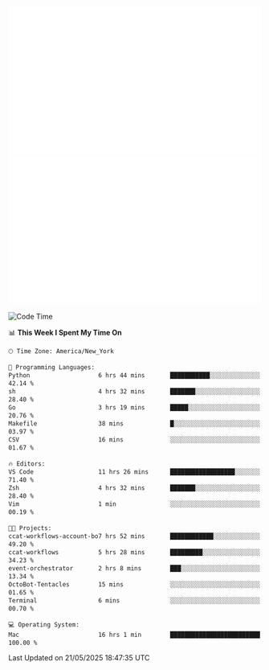 <a href="https://github.com/jstrieb/github-stats">
 
![](https://github.com/evanhuang117/github-stats/blob/master/generated/overview.svg)
![](https://github.com/evanhuang117/github-stats/blob/master/generated/languages.svg)

</a>

<!--START_SECTION:waka-->
![Code Time](http://img.shields.io/badge/Code%20Time-878%20hrs%2046%20mins-blue)

📊 **This Week I Spent My Time On** 

```text
🕑︎ Time Zone: America/New_York

💬 Programming Languages: 
Python                   6 hrs 44 mins       ███████████░░░░░░░░░░░░░░   42.14 % 
sh                       4 hrs 32 mins       ███████░░░░░░░░░░░░░░░░░░   28.40 % 
Go                       3 hrs 19 mins       █████░░░░░░░░░░░░░░░░░░░░   20.76 % 
Makefile                 38 mins             █░░░░░░░░░░░░░░░░░░░░░░░░   03.97 % 
CSV                      16 mins             ░░░░░░░░░░░░░░░░░░░░░░░░░   01.67 % 

🔥 Editors: 
VS Code                  11 hrs 26 mins      ██████████████████░░░░░░░   71.40 % 
Zsh                      4 hrs 32 mins       ███████░░░░░░░░░░░░░░░░░░   28.40 % 
Vim                      1 min               ░░░░░░░░░░░░░░░░░░░░░░░░░   00.19 % 

🐱‍💻 Projects: 
ccat-workflows-account-bo7 hrs 52 mins       ████████████░░░░░░░░░░░░░   49.20 % 
ccat-workflows           5 hrs 28 mins       █████████░░░░░░░░░░░░░░░░   34.23 % 
event-orchestrator       2 hrs 8 mins        ███░░░░░░░░░░░░░░░░░░░░░░   13.34 % 
OctoBot-Tentacles        15 mins             ░░░░░░░░░░░░░░░░░░░░░░░░░   01.65 % 
Terminal                 6 mins              ░░░░░░░░░░░░░░░░░░░░░░░░░   00.70 % 

💻 Operating System: 
Mac                      16 hrs 1 min        █████████████████████████   100.00 % 
```


 Last Updated on 21/05/2025 18:47:35 UTC
<!--END_SECTION:waka-->
